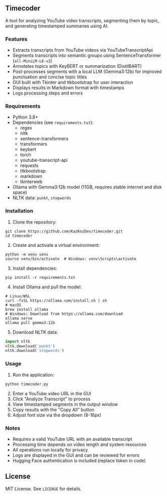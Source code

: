 ## Timecoder

A tool for analyzing YouTube video transcripts, segmenting them by topic, and generating timestamped summaries using AI.

### Features

* Extracts transcripts from YouTube videos via YouTubeTranscriptApi
* Segments transcripts into semantic groups using SentenceTransformer (`all-MiniLM-L6-v2`)
* Annotates topics with KeyBERT or summarization (DistilBART)
* Post-processes segments with a local LLM (Gemma3:12b) for improved punctuation and concise topic titles
* GUI built with Tkinter and ttkbootstrap for user interaction
* Displays results in Markdown format with timestamps
* Logs processing steps and errors

### Requirements

* Python 3.8+
* Dependencies (see `requirements.txt`):
   * regex
   * nltk
   * sentence-transformers
   * transformers
   * keybert
   * torch
   * youtube-transcript-api
   * requests
   * ttkbootstrap
   * markdown
   * tkinterweb
* Ollama with Gemma3:12b model (11GB, requires stable internet and disk space)
* NLTK data: `punkt`, `stopwords`

### Installation

1. Clone the repository:

```
git clone https://github.com/KazKozDev/timecoder.git
cd timecoder
```

2. Create and activate a virtual environment:

```
python -m venv venv
source venv/bin/activate  # Windows: venv\Scripts\activate
```

3. Install dependencies:

```
pip install -r requirements.txt
```

4. Install Ollama and pull the model:

```
# Linux/WSL
curl -fsSL https://ollama.com/install.sh | sh
# macOS
brew install ollama
# Windows: Download from https://ollama.com/download
ollama serve
ollama pull gemma3:12b
```

5. Download NLTK data:

```python
import nltk
nltk.download('punkt')
nltk.download('stopwords')
```

### Usage

1. Run the application:

```
python timecoder.py
```

2. Enter a YouTube video URL in the GUI
3. Click "Analyze Transcript" to process
4. View timestamped segments in the output window
5. Copy results with the "Copy All" button
6. Adjust font size via the dropdown (8-16px)

### Notes

* Requires a valid YouTube URL with an available transcript
* Processing time depends on video length and system resources
* All operations run locally for privacy
* Logs are displayed in the GUI and can be reviewed for errors
* Hugging Face authentication is included (replace token in code)

## License

MIT License. See `LICENSE` for details.